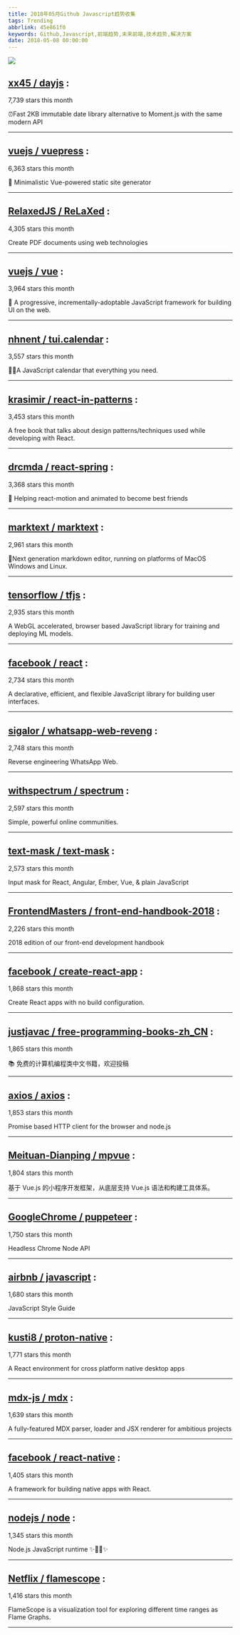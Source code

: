 ```yaml
---
title: 2018年05月Github Javascript趋势收集
tags: Trending
abbrlink: 45e861f0
keywords: Github,Javascript,前端趋势,未来前端,技术趋势,解决方案
date: 2018-05-08 00:00:00
---
```

![](https://static.alili.tech/images/github_15.png)
##   [xx45 / dayjs](https://github.com/xx45/dayjs) : 
 
7,739 stars this month

⏰Fast 2KB immutable date library alternative to Moment.js with the same modern API 

---
##   [vuejs / vuepress](https://github.com/vuejs/vuepress) : 
 
6,363 stars this month

📝 Minimalistic Vue-powered static site generator 

---
##   [RelaxedJS / ReLaXed](https://github.com/RelaxedJS/ReLaXed) : 
 
4,305 stars this month

Create PDF documents using web technologies 

---
##   [vuejs / vue](https://github.com/vuejs/vue) : 
 
3,964 stars this month

🖖 A progressive, incrementally-adoptable JavaScript framework for building UI on the web. 

---
##   [nhnent / tui.calendar](https://github.com/nhnent/tui.calendar) : 
 
3,557 stars this month

🍞📅A JavaScript calendar that everything you need. 

---
##   [krasimir / react-in-patterns](https://github.com/krasimir/react-in-patterns) : 
 
3,453 stars this month

A free book that talks about design patterns/techniques used while developing with React. 

---
##   [drcmda / react-spring](https://github.com/drcmda/react-spring) : 
 
3,368 stars this month

🙌 Helping react-motion and animated to become best friends 

---
##   [marktext / marktext](https://github.com/marktext/marktext) : 
 
2,961 stars this month

📝Next generation markdown editor, running on platforms of MacOS Windows and Linux. 

---
##   [tensorflow / tfjs](https://github.com/tensorflow/tfjs) : 
 
2,935 stars this month

A WebGL accelerated, browser based JavaScript library for training and deploying ML models. 

---
##   [facebook / react](https://github.com/facebook/react) : 
 
2,734 stars this month

A declarative, efficient, and flexible JavaScript library for building user interfaces. 

---
##   [sigalor / whatsapp-web-reveng](https://github.com/sigalor/whatsapp-web-reveng) : 
 
2,748 stars this month

Reverse engineering WhatsApp Web. 

---
##   [withspectrum / spectrum](https://github.com/withspectrum/spectrum) : 
 
2,597 stars this month

Simple, powerful online communities. 

---
##   [text-mask / text-mask](https://github.com/text-mask/text-mask) : 
 
2,573 stars this month

Input mask for React, Angular, Ember, Vue, & plain JavaScript 

---
##   [FrontendMasters / front-end-handbook-2018](https://github.com/FrontendMasters/front-end-handbook-2018) : 
 
2,226 stars this month

2018 edition of our front-end development handbook 

---
##   [facebook / create-react-app](https://github.com/facebook/create-react-app) : 
 
1,868 stars this month

Create React apps with no build configuration. 

---
##   [justjavac / free-programming-books-zh_CN](https://github.com/justjavac/free-programming-books-zh_CN) : 
 
1,865 stars this month

📚 免费的计算机编程类中文书籍，欢迎投稿 

---
##   [axios / axios](https://github.com/axios/axios) : 
 
1,853 stars this month

Promise based HTTP client for the browser and node.js 

---
##   [Meituan-Dianping / mpvue](https://github.com/Meituan-Dianping/mpvue) : 
 
1,804 stars this month

基于 Vue.js 的小程序开发框架，从底层支持 Vue.js 语法和构建工具体系。 

---
##   [GoogleChrome / puppeteer](https://github.com/GoogleChrome/puppeteer) : 
 
1,750 stars this month

Headless Chrome Node API 

---
##   [airbnb / javascript](https://github.com/airbnb/javascript) : 
 
1,680 stars this month

JavaScript Style Guide 

---
##   [kusti8 / proton-native](https://github.com/kusti8/proton-native) : 
 
1,771 stars this month

A React environment for cross platform native desktop apps 

---
##   [mdx-js / mdx](https://github.com/mdx-js/mdx) : 
 
1,639 stars this month

A fully-featured MDX parser, loader and JSX renderer for ambitious projects 

---
##   [facebook / react-native](https://github.com/facebook/react-native) : 
 
1,405 stars this month

A framework for building native apps with React. 

---
##   [nodejs / node](https://github.com/nodejs/node) : 
 
1,345 stars this month

Node.js JavaScript runtime ✨🐢🚀✨ 

---
##   [Netflix / flamescope](https://github.com/Netflix/flamescope) : 
 
1,416 stars this month

FlameScope is a visualization tool for exploring different time ranges as Flame Graphs. 

---

